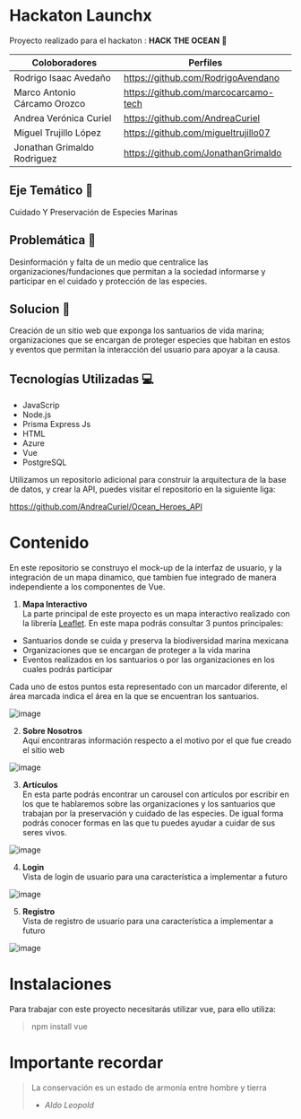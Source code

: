 # Hackaton Launchx
Proyecto realizado para el hackaton : **HACK THE OCEAN** :ocean:

| Coloboradores | Perfiles |
|---------------|----------|
|Rodrigo Isaac Avedaño|https://github.com/RodrigoAvendano|
|Marco Antonio Cárcamo Orozco|https://github.com/marcocarcamo-tech|
|Andrea Verónica Curiel|https://github.com/AndreaCuriel|
|Miguel Trujillo López|https://github.com/migueltrujillo07|
|Jonathan Grimaldo Rodriguez|https://github.com/JonathanGrimaldo|

## Eje Temático :turtle:
Cuidado Y Preservación de Especies Marinas 

## Problemática :loudspeaker:
Desinformación y falta de un medio que centralice las organizaciones/fundaciones que permitan a la sociedad informarse y participar en el cuidado y protección de las especies.

## Solucion :wrench:
Creación de un sitio web que exponga los santuarios de vida marina; organizaciones que se encargan de proteger especies que habitan en estos y eventos que permitan la interacción del usuario para apoyar a la causa.

## Tecnologías Utilizadas :computer:

- JavaScrip 
- Node.js
- Prisma Express Js
- HTML
- Azure
- Vue
- PostgreSQL


Utilizamos un repositorio adicional para construir la arquitectura de la base de datos, y crear la API, puedes visitar el repositorio en la siguiente liga:

https://github.com/AndreaCuriel/Ocean_Heroes_API

# Contenido

En este repositorio se construyo el mock-up de la interfaz de usuario, y la integración de un mapa dinamico, que tambien fue integrado de manera independiente a los componentes de Vue.

1. **Mapa Interactivo**  
La parte principal de este proyecto es un mapa interactivo realizado con la librería [Leaflet](https://leafletjs.com/). En este mapa podrás consultar 3 puntos principales:  
- Santuarios donde se cuida y preserva la biodiversidad marina mexicana
- Organizaciones que se encargan de proteger a la vida marina
- Eventos realizados en los santuarios o por las organizaciones en los cuales podrás participar

Cada uno de estos puntos esta representado con un marcador diferente, el área marcada indica el área en la que se encuentran los santuarios.

![image](https://user-images.githubusercontent.com/99101837/168513556-288d8010-135d-4a1b-960b-684f46dea9a5.png)


2. **Sobre Nosotros**  
Aquí encontraras información respecto a el motivo por el que fue creado el sitio web

![image](https://user-images.githubusercontent.com/99101837/168501598-58819148-f5be-4c14-b782-f4da0d90f274.png)

3. **Artículos**  
En esta parte podrás encontrar un carousel con artículos por escribir en los que te hablaremos sobre las organizaciones y los santuarios que trabajan por la preservación y cuidado de las especies. De igual forma podrás conocer formas en las que tu puedes ayudar a cuidar de sus seres vivos.

![image](https://user-images.githubusercontent.com/99101837/168501863-16fa9126-6aa4-4c58-8fc1-91d6a23809fd.png)

4. **Login**  
Vista de login de usuario para una característica a implementar a futuro  

![image](https://user-images.githubusercontent.com/99101837/168502986-7a865ba1-b48d-4f69-8baf-5688fcf5c764.png)

5. **Registro**  
Vista de registro de usuario para una característica a implementar a futuro  

![image](https://user-images.githubusercontent.com/99101837/168502966-417d4d61-acfc-42e7-90d9-ab90881c1781.png)

# Instalaciones

Para trabajar con este proyecto necesitarás utilizar vue, para ello utiliza: 
> npm install vue

# Importante recordar

> La conservación es un estado de armonía entre hombre y tierra
> - *Aldo Leopold*



